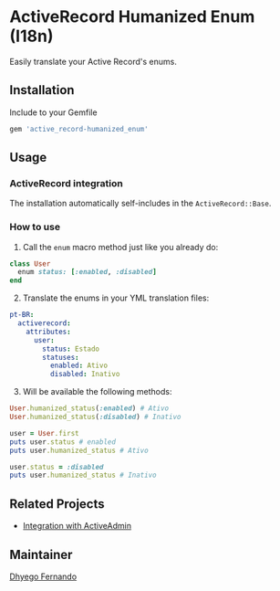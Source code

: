 # ActiveRecord Humanized Enum (I18n)
Easily translate your Active Record\'s enums.

## Installation
Include to your Gemfile
```ruby
gem 'active_record-humanized_enum'
```

## Usage

### ActiveRecord integration
The installation automatically self-includes in the ```ActiveRecord::Base```.

### How to use
1. Call the `enum` macro method just like you already do:
```ruby
class User
  enum status: [:enabled, :disabled]
end
```

2. Translate the enums in your YML translation files:
```yaml
pt-BR:
  activerecord:
    attributes:
      user:
        status: Estado
        statuses:
          enabled: Ativo
          disabled: Inativo
```

3. Will be available the following methods:
```ruby
User.humanized_status(:enabled) # Ativo
User.humanized_status(:disabled) # Inativo

user = User.first
puts user.status # enabled
puts user.humanized_status # Ativo

user.status = :disabled
puts user.humanized_status # Inativo
```

## Related Projects
- [Integration with ActiveAdmin](http://github.com/dhyegocalota/active_admin-humanized_enum)

## Maintainer
[Dhyego Fernando](https://github.com/dhyegocalota)
